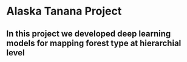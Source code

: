 # Alaska Tanana Project

## In this project we developed deep learning models for mapping forest type at hierarchial level
